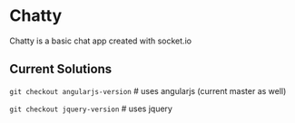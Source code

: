 # Chatty
Chatty is a basic chat app created with socket.io

## Current Solutions
`git checkout angularjs-version` # uses angularjs (current master as well)

`git checkout jquery-version` # uses jquery

